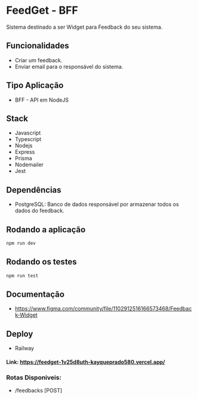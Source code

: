# FeedGet - BFF

Sistema destinado a ser Widget para Feedback do seu sistema.

## Funcionalidades

* Criar um feedback.
* Enviar email para o responsável do sistema.

## Tipo Aplicação

 * BFF - API em NodeJS

## Stack

* Javascript
* Typescript
* Nodejs
* Express
* Prisma
* Nodemailer
* Jest

## Dependências

* PostgreSQL: Banco de dados responsável por armazenar todos os dados do feedback.

## Rodando a aplicação

````bash
npm run dev
````

## Rodando os testes

````bash
npm run test
````

## Documentação
* https://www.figma.com/community/file/1102912516166573468/Feedback-Widget

## Deploy
* Railway
#### Link: https://feedget-1v25d8uth-kayqueprado580.vercel.app/
### Rotas Disponiveis:
 * /feedbacks [POST]
